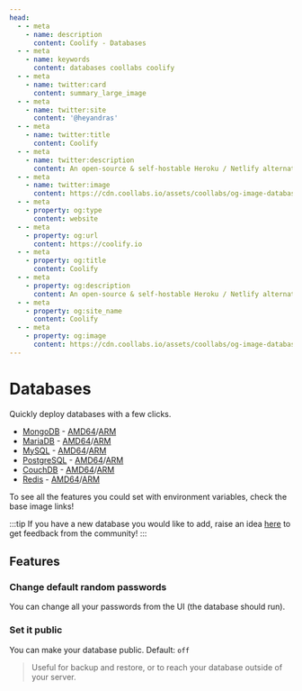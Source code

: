 ```yaml
---
head:
  - - meta
    - name: description
      content: Coolify - Databases
  - - meta
    - name: keywords
      content: databases coollabs coolify 
  - - meta
    - name: twitter:card
      content: summary_large_image
  - - meta
    - name: twitter:site
      content: '@heyandras'
  - - meta
    - name: twitter:title
      content: Coolify
  - - meta
    - name: twitter:description
      content: An open-source & self-hostable Heroku / Netlify alternative.
  - - meta
    - name: twitter:image
      content: https://cdn.coollabs.io/assets/coollabs/og-image-databases.png
  - - meta
    - property: og:type
      content: website
  - - meta
    - property: og:url
      content: https://coolify.io
  - - meta
    - property: og:title
      content: Coolify
  - - meta
    - property: og:description
      content: An open-source & self-hostable Heroku / Netlify alternative.
  - - meta
    - property: og:site_name
      content: Coolify
  - - meta
    - property: og:image
      content: https://cdn.coollabs.io/assets/coollabs/og-image-databases.png
---
```

# Databases

Quickly deploy databases with a few clicks.

- [MongoDB](https://mongodb.com) -
  [AMD64](https://hub.docker.com/r/bitnami/mongodb/)/[ARM](https://hub.docker.com/_/mongo/)
- [MariaDB](https://mariadb.org/) -
  [AMD64](https://hub.docker.com/r/bitnami/mariadb/)/[ARM](https://hub.docker.com/_/mariadb/)
- [MySQL](https://www.mysql.com/) -
  [AMD64](https://hub.docker.com/r/bitnami/mysql/)/[ARM](https://hub.docker.com/_/mysql/)
- [PostgreSQL](https://www.postgresql.org/) -
  [AMD64](https://hub.docker.com/r/bitnami/postgresql/)/[ARM](https://hub.docker.com/_/postgres/)
- [CouchDB](https://couchdb.apache.org/) -
  [AMD64](https://hub.docker.com/r/bitnami/couchdb/)/[ARM](https://hub.docker.com/_/couchdb/)
- [Redis](https://redis.io/) -
  [ AMD64](https://hub.docker.com/r/bitnami/redis/)/[ARM](https://hub.docker.com/_/redis/)

To see all the features you could set with environment variables, check the base
image links!

:::tip 
If you have a new database you would like to add, raise an idea
[here](https://github.com/orgs/coollabsio/discussions) to get feedback from the community! 
:::

## Features

### Change default random passwords

You can change all your passwords from the UI (the database should run).

### Set it public

You can make your database public. Default: `off`

> Useful for backup and restore, or to reach your database outside of your
> server.
